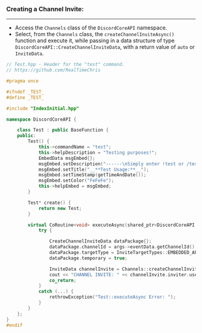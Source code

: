 
### **Creating a Channel Invite:**
---
- Access the `Channels` class of the `DiscordCoreAPI` namespace.
- Select, from the `Channels` class, the `createChannelInviteAsync()` function and execute it, while passing in a data structure of type `DiscordCoreAPI::CreateChannelInviteData`, with a return value of `auto` or `InviteData`.

```cpp
// Test.hpp - Header for the "test" command.
// https://github.com/RealTimeChris

#pragma once

#ifndef _TEST_
#define _TEST_

#include "IndexInitial.hpp"

namespace DiscordCoreAPI {

	class Test : public BaseFunction {
	public:
		Test() {
			this->commandName = "test";
			this->helpDescription = "Testing purposes!";
			EmbedData msgEmbed{};
			msgEmbed.setDescription("------\nSimply enter !test or /test!\n------");
			msgEmbed.setTitle("__**Test Usage:**__");
			msgEmbed.setTimeStamp(getTimeAndDate());
			msgEmbed.setColor("FeFeFe");
			this->helpEmbed = msgEmbed;
		}

		Test* create() {
			return new Test;
		}

		virtual CoRoutine<void> executeAsync(shared_ptr<DiscordCoreAPI::BaseFunctionArguments> args) {
			try {

				CreateChannelInviteData dataPackage{};
				dataPackage.channelId = args->eventData.getChannelId();
				dataPackage.targetType = InviteTargetTypes::EMBEDDED_APPLICATION;
				dataPackage.temporary = true;

				InviteData channelInvite = Channels::createChannelInviteAsync(dataPackage).get();
				cout << "CHANNEL INVITE: " << channelInvite.inviter.userName << endl;
				co_return;
			}
			catch (...) {
				rethrowException("Test::executeAsync Error: ");
			}
		}
	};
}
#endif
```
